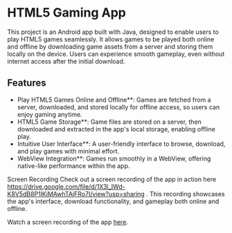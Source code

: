 # HTML5 Gaming App

This project is an Android app built with Java, designed to enable users to play HTML5 games seamlessly. It allows games to be played both online and offline by downloading game assets from a server and storing them locally on the device. Users can experience smooth gameplay, even without internet access after the initial download. 

## Features

- Play HTML5 Games Online and Offline**: Games are fetched from a server, downloaded, and stored locally for offline access, so users can enjoy gaming anytime.
- HTML5 Game Storage**: Game files are stored on a server, then downloaded and extracted in the app's local storage, enabling offline play.
- Intuitive User Interface**: A user-friendly interface to browse, download, and play games with minimal effort.
- WebView Integration**: Games run smoothly in a WebView, offering native-like performance within the app.

Screen Recording
Check out a screen recording of the app in action here https://drive.google.com/file/d/1X3l_IWd-K8V5dB8P1lKiMAwhTAjFRo7I/view?usp=sharing
. This recording showcases the app's interface, download functionality, and gameplay both online and offline.

Watch a screen recording of the app [here]([https://link-to-your-video.com](https://drive.google.com/file/d/1X3l_IWd-K8V5dB8P1lKiMAwhTAjFRo7I/view?usp=sharing)).


